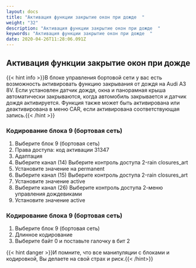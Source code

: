 ```yaml
---
layout: docs
title: "Активация функции закрытие окон при дожде  "
weight: "32"
description: "Активация функции закрытие окон при дожде  "
keywords: "Активация функции закрытие окон при дожде  "
date: 2020-04-26T11:28:06.091Z
---
```

## Активация функции закрытие окон при дожде

{{< hint info >}}В блоке управления бортовой сети у вас есть возможность активировать функцию закрывания от дождя на Audi A3 8V. Если установлен датчик дождя, окна и панорамная крыша автоматически закрываются, когда автомобиль закрывается и датчик дождя активируется. Функция также может быть активирована или деактивирована в меню CAR, если активирована соответствующая запись.{{< /hint >}}

### **Кодирование блока 9 (бортовая сеть)**

1. Выберите блок 9 (бортовая сеть)
2. Права доступа: код активации 31347
3. Адаптация
4. Выберите канал (14) Выберите контроль доступа 2-rain closures_art
5. Установите значение на permanent
6. Выберите канал (15) Выберите контроль доступа 2-rain closures_art
7. Установите значение active
8. Выберите канал (26) Выберите контроль доступа 2-меню управления дождевиками
9. Установите значение active



### **Кодирование блока 9 (бортовая сеть)**

1. Выберите блок 9 (бортовая сеть)
2. Длинное кодирование
3. Выберите байт 0 и поставьте галочку в бит 2

{{< hint danger >}}И помните, что все манипуляции с блоками и кодировкой, Вы делаете на свой страх и риск.{{< /hint>}}